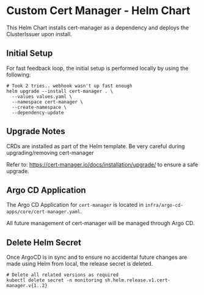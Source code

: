 # Custom Cert Manager - Helm Chart
This Helm Chart installs cert-manager as a dependency and deploys the ClusterIssuer upon install.

## Initial Setup
For fast feedback loop, the initial setup is performed locally by using the following:
```shell
# Took 2 tries.. webhook wasn't up fast enough
helm upgrade --install cert-manager . \
  --values values.yaml \
  --namespace cert-manager \
  --create-namespace \
  --dependency-update
```

## Upgrade Notes
CRDs are installed as part of the Helm template. Be very careful during upgrading/removing cert-manager

Refer to: https://cert-manager.io/docs/installation/upgrade/ to ensure a safe upgrade.

## Argo CD Application
The Argo CD Application for `cert-manager` is located in `infra/argo-cd-apps/core/cert-manager.yaml`.

All future management of cert-manager will be managed through Argo CD.

## Delete Helm Secret
Once ArgoCD is in sync and to ensure no accidental future changes are made using Helm from local, the release secret is deleted.
```shell
# Delete all related versions as required
kubectl delete secret -n monitoring sh.helm.release.v1.cert-manager.v{1..2}
```
